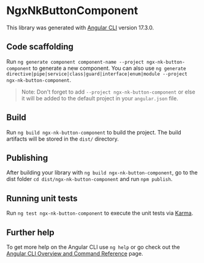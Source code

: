 # NgxNkButtonComponent

This library was generated with [Angular CLI](https://github.com/angular/angular-cli) version 17.3.0.

## Code scaffolding

Run `ng generate component component-name --project ngx-nk-button-component` to generate a new component. You can also use `ng generate directive|pipe|service|class|guard|interface|enum|module --project ngx-nk-button-component`.
> Note: Don't forget to add `--project ngx-nk-button-component` or else it will be added to the default project in your `angular.json` file. 

## Build

Run `ng build ngx-nk-button-component` to build the project. The build artifacts will be stored in the `dist/` directory.

## Publishing

After building your library with `ng build ngx-nk-button-component`, go to the dist folder `cd dist/ngx-nk-button-component` and run `npm publish`.

## Running unit tests

Run `ng test ngx-nk-button-component` to execute the unit tests via [Karma](https://karma-runner.github.io).

## Further help

To get more help on the Angular CLI use `ng help` or go check out the [Angular CLI Overview and Command Reference](https://angular.io/cli) page.
